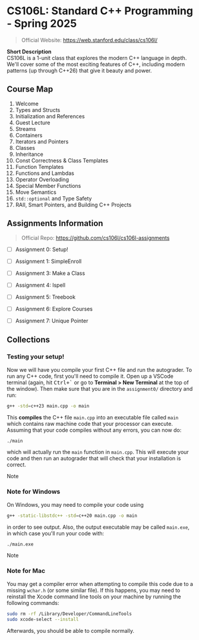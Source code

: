 # CS106L: Standard C++ Programming - Spring 2025

> Official Website: https://web.stanford.edu/class/cs106l/

**Short Description** \
CS106L is a 1-unit class that explores the modern C++ language in depth. We'll cover some of the most exciting features of C++, including modern patterns (up through C++26) that give it beauty and power.

## Course Map

1. Welcome
2. Types and Structs
3. Initialization and References
4. Guest Lecture
5. Streams
6. Containers
7. Iterators and Pointers
8. Classes
9. Inheritance
10. Const Correctness & Class Templates
11. Function Templates
12. Functions and Lambdas
13. Operator Overloading
14. Special Member Functions
15. Move Semantics
16. `std::optional` and Type Safety
17. RAII, Smart Pointers, and Building C++ Projects

## Assignments Information

> Official Repo: https://github.com/cs106l/cs106l-assignments

- [ ] Assignment 0: Setup!

- [ ] Assignment 1: SimpleEnroll

- [ ] Assignment 3: Make a Class

- [ ] Assignment 4: Ispell

- [ ] Assignment 5: Treebook

- [ ] Assignment 6: Explore Courses

- [ ] Assignment 7: Unique Pointer

## Collections

### Testing your setup!

Now we will have you compile your first C++ file and run the autograder. To run any C++ code, first you'll need to compile it. Open up a VSCode terminal (again, hit <kbd>Ctrl+\`</kbd> or go to **Terminal > New Terminal** at the top of the window). Then make sure that you are in the `assignment0/` directory and run:

```sh
g++ -std=c++23 main.cpp -o main
```

This **compiles** the C++ file `main.cpp` into an executable file called `main` which contains raw machine code that your processor can execute. Assuming that your code compiles without any errors, you can now do:

```sh
./main
```

which will actually run the `main` function in `main.cpp`. This will execute your code and then run an autograder that will check that your installation is correct.

> [!NOTE]
>
> ### Note for Windows
>
> On Windows, you may need to compile your code using
>
> ```sh
> g++ -static-libstdc++ -std=c++20 main.cpp -o main
> ```
>
> in order to see output. Also, the output executable may be called `main.exe`, in which case you'll run your code with:
>
> ```sh
> ./main.exe
> ```
> 

> [!NOTE]
>
> ### Note for Mac
>
> You may get a compiler error when attempting to compile this code due to a missing `wchar.h` (or some similar file). If this happens, you may need to reinstall the Xcode command line tools on your machine by running the following commands:
>
> ```sh
> sudo rm -rf /Library/Developer/CommandLineTools
> sudo xcode-select --install
> ```
>
> Afterwards, you should be able to compile normally.